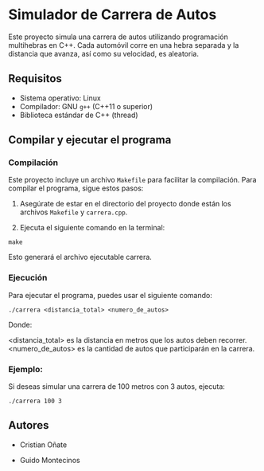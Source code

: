 # Simulador de Carrera de Autos

Este proyecto simula una carrera de autos utilizando programación multihebras en C++. Cada automóvil corre en una hebra separada y la distancia que avanza, así como su velocidad, es aleatoria.

## Requisitos

- Sistema operativo: Linux
- Compilador: GNU `g++` (C++11 o superior)
- Biblioteca estándar de C++ (thread)

## Compilar y ejecutar el programa

### Compilación

Este proyecto incluye un archivo `Makefile` para facilitar la compilación. Para compilar el programa, sigue estos pasos:

1. Asegúrate de estar en el directorio del proyecto donde están los archivos `Makefile` y `carrera.cpp`.
   
2. Ejecuta el siguiente comando en la terminal:

```
make
```
Esto generará el archivo ejecutable carrera.

### Ejecución

Para ejecutar el programa, puedes usar el siguiente comando:

   ```
   ./carrera <distancia_total> <numero_de_autos>
   ```


Donde:

<distancia_total> es la distancia en metros que los autos deben recorrer.
<numero_de_autos> es la cantidad de autos que participarán en la carrera.



### Ejemplo:
Si deseas simular una carrera de 100 metros con 3 autos, ejecuta:


   ```
   ./carrera 100 3
   ```



## Autores

- Cristian Oñate

- Guido Montecinos
